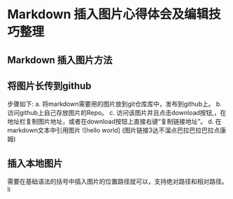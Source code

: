 # Markdown 插入图片心得体会及编辑技巧整理
## Markdown 插入图片方法

## **将图片长传到github**
步骤如下:
a. 将markdown需要用的图片放到git仓库库中，发布到github上。
b. 访问github上自己存放图片的Repo。
c. 访问该图片并且点击download按钮,，在地址栏复制图片地址，或者在download按钮上直接右键“复制链接地址”。
d. 在markdown文本中引用图片 ![hello world] (图片链接3达不溜点巴拉巴拉巴拉点康姆)

## 插入本地图片
需要在基础语法的括号中插入图片的位置路径就可以，支持绝对路径和相对路径。
li


<!--stackedit_data:
eyJoaXN0b3J5IjpbMTY4NDAzMzYwMCwtNTczMTk0NTAzXX0=
-->